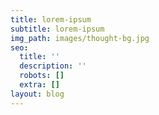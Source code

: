 ```yaml
---
title: lorem-ipsum
subtitle: lorem-ipsum
img_path: images/thought-bg.jpg
seo:
  title: ''
  description: ''
  robots: []
  extra: []
layout: blog
---
```

